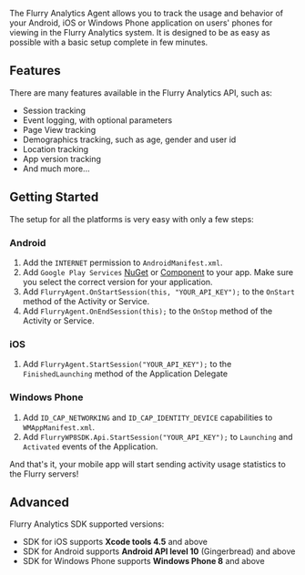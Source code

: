 The Flurry Analytics Agent allows you to track the usage and behavior of your Android, iOS or Windows Phone application on users' phones for viewing in the Flurry Analytics system. It is designed to be as easy as possible with a basic setup complete in few minutes.

## Features

There are many features available in the Flurry Analytics API, such as:

* Session tracking
* Event logging, with optional parameters
* Page View tracking
* Demographics tracking, such as age, gender and user id
* Location tracking
* App version tracking
* And much more...

## Getting Started
The setup for all the platforms is very easy with only a few steps:

### Android
1. Add the `INTERNET` permission to `AndroidManifest.xml`.
2. Add `Google Play Services` [NuGet](http://www.NuGet.org) or [Component](http://components.xamarin.com) to your app. Make sure you select the correct version for your application.
3. Add `FlurryAgent.OnStartSession(this, "YOUR_API_KEY");` to the `OnStart` method of the Activity or Service.
4. Add `FlurryAgent.OnEndSession(this);` to the `OnStop` method of the Activity or Service.

### iOS
1. Add `FlurryAgent.StartSession("YOUR_API_KEY");` to the `FinishedLaunching` method of the Application Delegate

### Windows Phone
1. Add `ID_CAP_NETWORKING` and `ID_CAP_IDENTITY_DEVICE` capabilities to `WMAppManifest.xml`.
2. Add `FlurryWP8SDK.Api.StartSession("YOUR_API_KEY");` to `Launching` and `Activated` events of the Application.

And that's it, your mobile app will start sending activity usage statistics to the Flurry servers!


## Advanced

Flurry Analytics SDK supported versions:

* SDK for iOS supports **Xcode tools 4.5** and above
* SDK for Android supports **Android API level 10** (Gingerbread) and above
* SDK for Windows Phone supports **Windows Phone 8** and above
